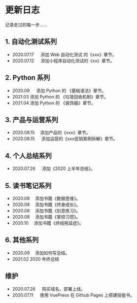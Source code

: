 # 更新日志

记录走过的每一步……

## 1. 自动化测试系列

* 2020.07.17 &emsp; 添加 Web 自动化测试 的《xxx》章节。
* 2020.07.12 &emsp; 添加小程序自动化测试的《xx》章节。



## 2. Python 系列

+ 2020.09 &emsp; 添加 Python 的 《基础语法》章节。
+ 2021.03      添加 Python 的 《垃圾回收机制》章节。
+ 2021.04      添加 Python 的 《装饰器》章节。

## 3. 产品与运营系列

* 2020.08.15&emsp; 添加产品的《xxx》章节。
* 2020.08.15 &emsp; 添加运营的《xxx促销案例拆解》章节。

## 4. 个人总结系列

* 2020.07.26 &emsp; 添加《2020 上半年总结》。

## 5. 读书笔记系列

* 2020.08 &emsp;添加书籍《数据思维》。
* 2020.08 &emsp;添加书籍《终身成长》。
* 2020.08 &emsp;添加书籍《刻意练习》。
* 2020.08 &emsp;添加书籍《掌控习惯》。
* 2020.10 &emsp;添加书籍《终结拖延症》。



## 6. 其他系列
* 2020.09 &emsp;添加如何写总结。
* 2021.02     2020 年终总结

## 维护

* 2020.07.26 &emsp; 购买域名，部署上线。
* 2020.07.11 &emsp; 使用 VuePress 在 Github Pages 上搭建技能书。
